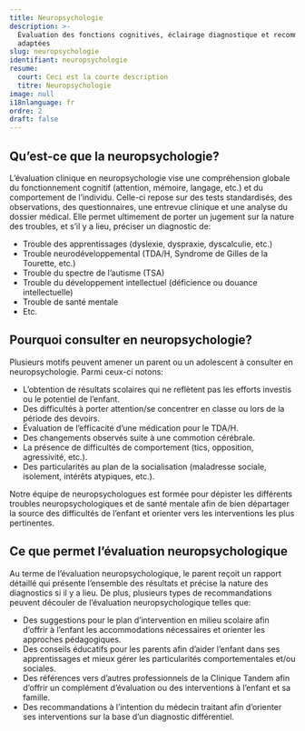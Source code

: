 ```yaml
---
title: Neuropsychologie
description: >-
  Évaluation des fonctions cognitives, éclairage diagnostique et recommandations
  adaptées
slug: neuropsychologie
identifiant: neuropsychologie
resume:
  court: Ceci est la courte description
  titre: Neuropsychologie
image: null
i18nlanguage: fr
ordre: 2
draft: false
---
```


## Qu’est-ce que la neuropsychologie?

L’évaluation clinique en neuropsychologie vise une compréhension globale du fonctionnement cognitif (attention, mémoire, langage, etc.) et du comportement de l’individu. Celle-ci repose sur des tests standardisés, des observations, des questionnaires, une entrevue clinique et une analyse du dossier médical. Elle permet ultimement de porter un jugement sur la nature des troubles, et s’il y a lieu, préciser un diagnostic de:

- Trouble des apprentissages (dyslexie, dyspraxie, dyscalculie, etc.)
- Trouble neurodéveloppemental (TDA/H, Syndrome de Gilles de la Tourette, etc.)
- Trouble du spectre de l’autisme (TSA)
- Trouble du développement intellectuel (déficience ou douance intellectuelle) 
- Trouble de santé mentale
- Etc.

## Pourquoi consulter en neuropsychologie?

Plusieurs motifs peuvent amener un parent ou un adolescent à consulter en neuropsychologie. Parmi ceux-ci notons:

- L’obtention de résultats scolaires qui ne reflètent pas les efforts investis ou le potentiel de l’enfant.
- Des difficultés à porter attention/se concentrer en classe ou lors de la période des devoirs.
- Évaluation de l’efficacité d’une médication pour le TDA/H.
- Des changements observés suite à une commotion cérébrale.
- La présence de difficultés de comportement (tics, opposition, agressivité, etc.).
- Des particularités au plan de la socialisation (maladresse sociale, isolement, intérêts atypiques, etc.). 

Notre équipe de neuropsychologues est formée pour dépister les différents troubles neuropsychologiques et de santé mentale afin de bien départager la source des difficultés de l’enfant et orienter vers les interventions les plus pertinentes.

## Ce que permet l’évaluation neuropsychologique

Au terme de l’évaluation neuropsychologique, le parent reçoit un rapport détaillé qui présente l’ensemble des résultats et précise la nature des diagnostics si il y a lieu. De plus, plusieurs types de recommandations peuvent découler de l’évaluation neuropsychologique telles que:

- Des suggestions pour le plan d’intervention en milieu scolaire afin d’offrir à l’enfant les accommodations nécessaires et orienter les approches pédagogiques.
- Des conseils éducatifs pour les parents afin d’aider l’enfant dans ses apprentissages et mieux gérer les particularités comportementales et/ou sociales.
- Des références vers d’autres professionnels de la Clinique Tandem afin d’offrir un complément d’évaluation ou des interventions à l’enfant et sa famille.
- Des recommandations à l’intention du médecin traitant afin d’orienter ses interventions sur la base d’un diagnostic différentiel.


